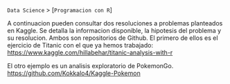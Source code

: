 `Data Science` > [`Programacion con R`]

A continuacion pueden consultar dos resoluciones a problemas planteados en Kaggle. Se detalla la informacion disponible, la hipotesis del problema y su resolucion. Ambos son repositorios de Github.
El primero de ellos es el ejercicio de Titanic con el que ya hemos trabajado: 
<https://www.kaggle.com/hillabehar/titanic-analysis-with-r> 

El otro ejemplo es un analisis exploratorio de PokemonGo. 
<https://github.com/Kokkalo4/Kaggle-Pokemon> 


